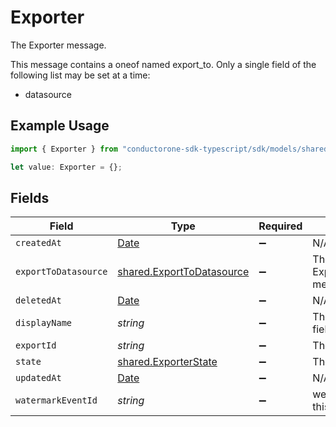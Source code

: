# Exporter

The Exporter message.

This message contains a oneof named export_to. Only a single field of the following list may be set at a time:
  - datasource


## Example Usage

```typescript
import { Exporter } from "conductorone-sdk-typescript/sdk/models/shared";

let value: Exporter = {};
```

## Fields

| Field                                                                                         | Type                                                                                          | Required                                                                                      | Description                                                                                   |
| --------------------------------------------------------------------------------------------- | --------------------------------------------------------------------------------------------- | --------------------------------------------------------------------------------------------- | --------------------------------------------------------------------------------------------- |
| `createdAt`                                                                                   | [Date](https://developer.mozilla.org/en-US/docs/Web/JavaScript/Reference/Global_Objects/Date) | :heavy_minus_sign:                                                                            | N/A                                                                                           |
| `exportToDatasource`                                                                          | [shared.ExportToDatasource](../../../sdk/models/shared/exporttodatasource.md)                 | :heavy_minus_sign:                                                                            | The ExportToDatasource message.                                                               |
| `deletedAt`                                                                                   | [Date](https://developer.mozilla.org/en-US/docs/Web/JavaScript/Reference/Global_Objects/Date) | :heavy_minus_sign:                                                                            | N/A                                                                                           |
| `displayName`                                                                                 | *string*                                                                                      | :heavy_minus_sign:                                                                            | The displayName field.                                                                        |
| `exportId`                                                                                    | *string*                                                                                      | :heavy_minus_sign:                                                                            | The exportId field.                                                                           |
| `state`                                                                                       | [shared.ExporterState](../../../sdk/models/shared/exporterstate.md)                           | :heavy_minus_sign:                                                                            | The state field.                                                                              |
| `updatedAt`                                                                                   | [Date](https://developer.mozilla.org/en-US/docs/Web/JavaScript/Reference/Global_Objects/Date) | :heavy_minus_sign:                                                                            | N/A                                                                                           |
| `watermarkEventId`                                                                            | *string*                                                                                      | :heavy_minus_sign:                                                                            | we've synchorized this far                                                                    |
